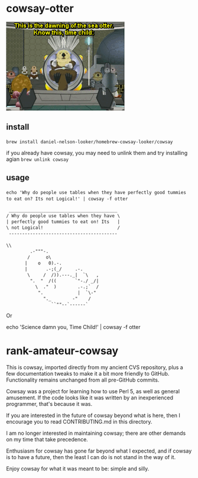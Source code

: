# cowsay-otter
![](otter.gif)

## install
`brew install daniel-nelson-looker/homebrew-cowsay-looker/cowsay`

if you already have cowsay, you may need to unlink them and try installing agian 
`brew unlink cowsay`

## usage
`echo 'Why do people use tables when they have perfectly good tummies to eat on? Its not Logical!' | cowsay -f otter`
```
 _________________________________________ 
/ Why do people use tables when they have \
| perfectly good tummies to eat on! Its   |
\ not Logical!                            /
 ----------------------------------------- 
 
\\       
         .-"""-.
        /      o\
       |    o   0).-.
       |       .-;(_/     .-.
        \     /  /)).---._|  `\   ,
         ".  "  /((       `"-./ _/|
           \  ."  )        .-.;`  /
            ".             |  `\-"
              "._        -"    /
                 ``""--`------`

```
Or

echo 'Science damn you, Time Child!' | cowsay -f otter


# rank-amateur-cowsay

This is cowsay, imported directly from my ancient CVS repository,
plus a few documentation tweaks to make it a bit more friendly to
GitHub.  Functionality remains unchanged from all pre-GitHub commits.

Cowsay was a project for learning how to use Perl 5, as well as
general amusement.  If the code looks like it was written by an
inexperienced programmer, that's because it was.

If you are interested in the future of cowsay beyond what is here,
then I encourage you to read CONTRIBUTING.md in this directory.

I am no longer interested in maintaining cowsay; there are other
demands on my time that take precedence.

Enthusiasm for cowsay has gone far beyond what I expected, and if
cowsay is to have a future, then the least I can do is not stand
in the way of it.

Enjoy cowsay for what it was meant to be: simple and silly.
